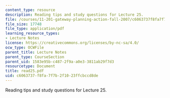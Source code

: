 ```yaml
---
content_type: resource
description: Reading tips and study questions for Lecture 25.
file: /courses/11-201-gateway-planning-action-fall-2007/c6063737f8fa7f7b2f1023ffcbccd8de_read25.pdf
file_size: 17748
file_type: application/pdf
learning_resource_types:
- Lecture Notes
license: https://creativecommons.org/licenses/by-nc-sa/4.0/
ocw_type: OCWFile
parent_title: Lecture Notes
parent_type: CourseSection
parent_uid: 1583e95b-c487-2f9a-a0e3-3811ab29f7d3
resourcetype: Document
title: read25.pdf
uid: c6063737-f8fa-7f7b-2f10-23ffcbccd8de
---
```

Reading tips and study questions for Lecture 25.